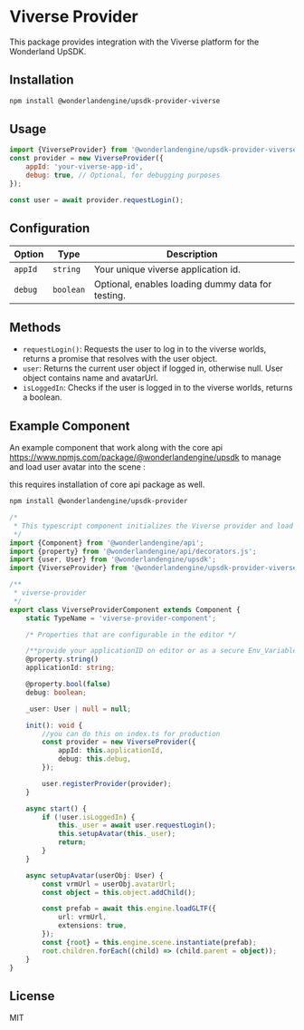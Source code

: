 # Viverse Provider

This package provides integration with the Viverse platform for the Wonderland UpSDK.

## Installation

```bash
npm install @wonderlandengine/upsdk-provider-viverse
```

## Usage

```javascript
import {ViverseProvider} from '@wonderlandengine/upsdk-provider-viverse';
const provider = new ViverseProvider({
    appId: 'your-viverse-app-id',
    debug: true, // Optional, for debugging purposes
});

const user = await provider.requestLogin();
```

## Configuration

| Option  | Type      | Description                                       |
| ------- | --------- | ------------------------------------------------- |
| `appId` | `string`  | Your unique viverse application id.               |
| `debug` | `boolean` | Optional, enables loading dummy data for testing. |

## Methods

- `requestLogin()`: Requests the user to log in to the viverse worlds, returns a promise that resolves with the user object.
- `user`: Returns the current user object if logged in, otherwise null. User object contains name and avatarUrl.
- `isLoggedIn`: Checks if the user is logged in to the viverse worlds, returns a boolean.

## Example Component

An example component that work along with the core api <https://www.npmjs.com/package/@wonderlandengine/upsdk> to manage and load user avatar into the scene :

this requires installation of core api package as well.

```bash
npm install @wonderlandengine/upsdk-provider
```

```typescript
/*
 * This typescript component initializes the Viverse provider and load the user's avatar to scene.
 */
import {Component} from '@wonderlandengine/api';
import {property} from '@wonderlandengine/api/decorators.js';
import {user, User} from '@wonderlandengine/upsdk';
import {ViverseProvider} from '@wonderlandengine/upsdk-provider-viverse';

/**
 * viverse-provider
 */
export class ViverseProviderComponent extends Component {
    static TypeName = 'viverse-provider-component';

    /* Properties that are configurable in the editor */

    /**provide your applicationID on editor or as a secure Env_Variable*/
    @property.string()
    applicationId: string;

    @property.bool(false)
    debug: boolean;

    _user: User | null = null;

    init(): void {
        //you can do this on index.ts for production
        const provider = new ViverseProvider({
            appId: this.applicationId,
            debug: this.debug,
        });

        user.registerProvider(provider);
    }

    async start() {
        if (!user.isLoggedIn) {
            this._user = await user.requestLogin();
            this.setupAvatar(this._user);
            return;
        }
    }

    async setupAvatar(userObj: User) {
        const vrmUrl = userObj.avatarUrl;
        const object = this.object.addChild();

        const prefab = await this.engine.loadGLTF({
            url: vrmUrl,
            extensions: true,
        });
        const {root} = this.engine.scene.instantiate(prefab);
        root.children.forEach((child) => (child.parent = object));
    }
}
```

## License

MIT
